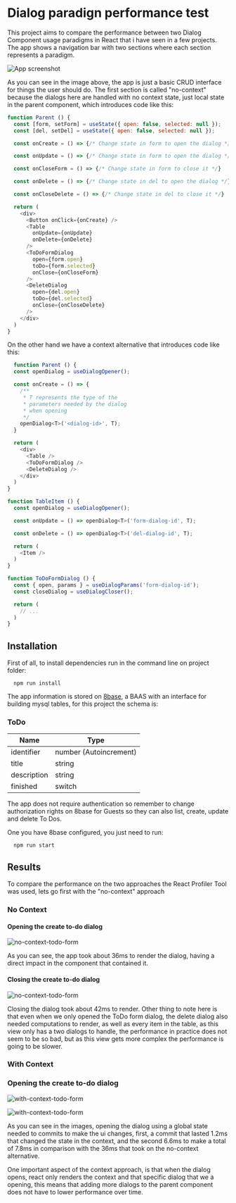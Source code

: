 # Dialog paradign performance test

This project aims to compare the performance between two Dialog Component usage paradigms in React that i have seen in a few projects. The app shows a navigation bar with two sections where each section represents a paradigm.

![App screenshot](images/screenshot.png "Application screenshot")

As you can see in the image above, the app is just a basic CRUD interface for things the user should do. The first section is called "no-context" because the dialogs here are handled with no context state, just local state in the parent component, which introduces code like this:

```js
function Parent () {
  const [form, setForm] = useState({ open: false, selected: null });
  const [del, setDel] = useState({ open: false, selected: null });

  const onCreate = () => {/* Change state in form to open the dialog */}

  const onUpdate = () => {/* Change state in form to open the dialog */}

  const onCloseForm = () => {/* Change state in form to close it */}

  const onDelete = () => {/* Change state in del to open the dialog */}

  const onCloseDelete = () => {/* Change state in del to close it */}

  return (
    <div>
      <Button onClick={onCreate} />
      <Table 
        onUpdate={onUpdate}
        onDelete={onDelete}
      />
      <ToDoFormDialog 
        open={form.open}
        toDo={form.selected}
        onClose={onCloseForm}
      />
      <DeleteDialog 
        open={del.open}
        toDo={del.selected}
        onClose={onCloseDelete}
      />
    </div>
  )
}
```

On the other hand we have a context alternative that introduces code like this:

```js
  function Parent () {
  const openDialog = useDialogOpener();

  const onCreate = () => {
    /**
     * T represents the type of the
     * parameters needed by the dialog 
     * when opening
     */
    openDialog<T>('<dialog-id>', T);
  }

  return (
    <div>
      <Table />
      <ToDoFormDialog />
      <DeleteDialog />
    </div>
  )
}

function TableItem () {
  const openDialog = useDialogOpener();

  const onUpdate = () => openDialog<T>('form-dialog-id', T);

  const onDelete = () => openDialog<T>('del-dialog-id', T);

  return (
    <Item />
  )
}

function ToDoFormDialog () {
  const { open, params } = useDialogParams('form-dialog-id');
  const closeDialog = useDialogCloser();

  return (
    // ...
  )
}
```


## Installation

First of all, to install dependencies run in the command line on project folder:

```
  npm run install
```

The app information is stored on [8base](https://www.8base.com/), a BAAS with an interface for building mysql tables, for this project the schema is:

### ToDo
| Name        | Type                   |
|-------------|------------------------|
| identifier  | number (Autoincrement) |
| title       | string                 |
| description | string                 |
| finished    | switch                 |

The app does not require authentication so remember to change authorization rights on 8base for Guests so they can also list, create, update and delete To Dos.

One you have 8base configured, you just need to run:

```
  npm run start
```

## Results
To compare the performance on the two approaches the React Profiler Tool was used, lets go first with the "no-context" approach

### No Context
#### Opening the **create to-do** dialog

![no-context-todo-form](images/no-context-open-form.png "Opening To Do form dialog with no context")

As you can see, the app took about 36ms to render the dialog, having a direct impact in the component that contained it.

#### Closing the **create to-do** dialog
![no-context-todo-form](images/no-context-close-form.png "Closing To Do form dialog with no context")

Closing the dialog took about 42ms to render. Other thing to note here is that even when we only opened the ToDo form dialog, the delete dialog also needed computations to render, as well as every item in the table, as this view only has a two dialogs to handle, the performance in practice does not seem to be so bad, but as this view gets more complex the performance is going to be slower.

### With Context
### Opening the **create to-do** dialog
![with-context-todo-form](images/context-open-form-1.png "Opening the To Do form dialog with context")

![with-context-todo-form](images/context-open-form-2.png "Opening the To Do form dialog with context")

As you can see in the images, opening the dialog using a global state needed to commits to make the ui changes, first, a commit that lasted 1.2ms that changed the state in the context, and the second 6.6ms to make a total of 7.8ms in comparison with the 36ms that took on the no-context alternative.

One important aspect of the context approach, is that when the dialog opens, react only renders the context and that specific dialog that we a opening, this means that adding more dialogs to the parent component does not have to lower performance over time.

